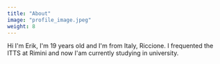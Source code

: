 ```yaml
---
title: "About"
image: "profile_image.jpeg"
weight: 8
---
```


Hi I'm Erik, I'm 19 years old and I'm from Italy, Riccione. I frequented the ITTS at Rimini and now I'am currently studying in university.

